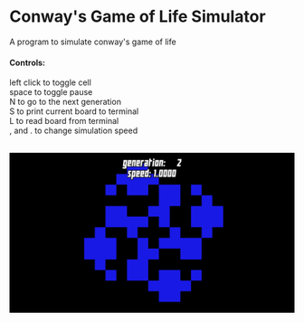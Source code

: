 <h1>Conway's Game of Life Simulator</h1>
A program to simulate conway's game of life
<h4>Controls:</h4>
left click to toggle cell<br>
space to toggle pause<br>
N to go to the next generation<br>
S to print current board to terminal<br>
L to read board from terminal<br>
, and . to change simulation speed<br><br>

![](screenshot.png)
